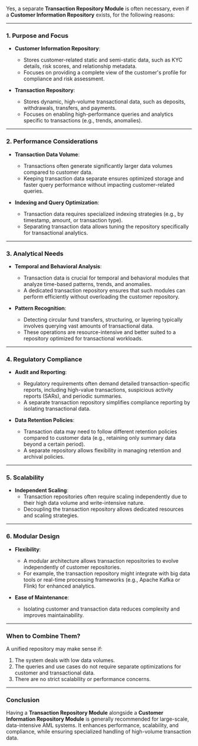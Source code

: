 Yes, a separate **Transaction Repository Module** is often necessary, even if a **Customer Information Repository** exists, for the following reasons:

---

### **1. Purpose and Focus**

- **Customer Information Repository**:
  - Stores customer-related static and semi-static data, such as KYC details, risk scores, and relationship metadata.
  - Focuses on providing a complete view of the customer's profile for compliance and risk assessment.

- **Transaction Repository**:
  - Stores dynamic, high-volume transactional data, such as deposits, withdrawals, transfers, and payments.
  - Focuses on enabling high-performance queries and analytics specific to transactions (e.g., trends, anomalies).

---

### **2. Performance Considerations**
- **Transaction Data Volume**:
  - Transactions often generate significantly larger data volumes compared to customer data.
  - Keeping transaction data separate ensures optimized storage and faster query performance without impacting customer-related queries.

- **Indexing and Query Optimization**:
  - Transaction data requires specialized indexing strategies (e.g., by timestamp, amount, or transaction type).
  - Separating transaction data allows tuning the repository specifically for transactional analytics.

---

### **3. Analytical Needs**
- **Temporal and Behavioral Analysis**:
  - Transaction data is crucial for temporal and behavioral modules that analyze time-based patterns, trends, and anomalies.
  - A dedicated transaction repository ensures that such modules can perform efficiently without overloading the customer repository.

- **Pattern Recognition**:
  - Detecting circular fund transfers, structuring, or layering typically involves querying vast amounts of transactional data.
  - These operations are resource-intensive and better suited to a repository optimized for transactional workloads.

---

### **4. Regulatory Compliance**
- **Audit and Reporting**:
  - Regulatory requirements often demand detailed transaction-specific reports, including high-value transactions, suspicious activity reports (SARs), and periodic summaries.
  - A separate transaction repository simplifies compliance reporting by isolating transactional data.

- **Data Retention Policies**:
  - Transaction data may need to follow different retention policies compared to customer data (e.g., retaining only summary data beyond a certain period).
  - A separate repository allows flexibility in managing retention and archival policies.

---

### **5. Scalability**
- **Independent Scaling**:
  - Transaction repositories often require scaling independently due to their high data volume and write-intensive nature.
  - Decoupling the transaction repository allows dedicated resources and scaling strategies.

---

### **6. Modular Design**
- **Flexibility**:
  - A modular architecture allows transaction repositories to evolve independently of customer repositories.
  - For example, the transaction repository might integrate with big data tools or real-time processing frameworks (e.g., Apache Kafka or Flink) for enhanced analytics.

- **Ease of Maintenance**:
  - Isolating customer and transaction data reduces complexity and improves maintainability.

---

### When to Combine Them?

A unified repository may make sense if:
1. The system deals with low data volumes.
2. The queries and use cases do not require separate optimizations for customer and transactional data.
3. There are no strict scalability or performance concerns.

---

### Conclusion
Having a **Transaction Repository Module** alongside a **Customer Information Repository Module** is generally recommended for large-scale, data-intensive AML systems. It enhances performance, scalability, and compliance, while ensuring specialized handling of high-volume transaction data.